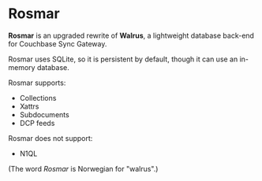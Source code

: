 # Rosmar

**Rosmar** is an upgraded rewrite of **Walrus**, a lightweight database back-end for Couchbase Sync Gateway.

Rosmar uses SQLite, so it is persistent by default, though it can use an in-memory database.

Rosmar supports:

* Collections
* Xattrs
* Subdocuments
* DCP feeds

Rosmar does not support:

* N1QL

(The word _Rosmar_ is Norwegian for "walrus".)
